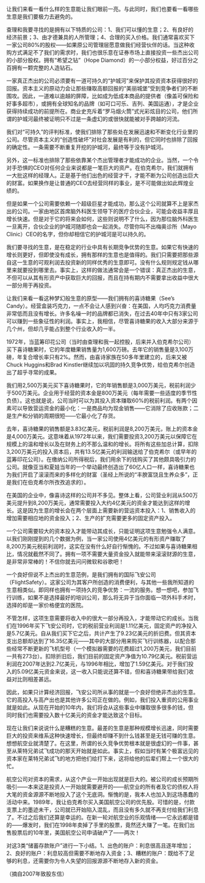 让我们来看一看什么样的生意能让我们眼前一亮。与此同时，我们也要看一看哪些生意是我们要极力去避免的。

查理和我要寻找的是拥有以下特质的公司：1、我们可以懂的生意；2、有良好的经济前景；3、由才德兼具的人所管理；4、合理的买入价格。我们通常喜欢买下一家公司80%的股权——如果原公司管理层愿意做我们经营伙伴的话。当这种收购方式满足不了我们的需求时，我们也很乐意在证券市场上直接投资一些杰出公司的小部分股权。拥有“希望之钻”（Hope Diamond）的一小部分权益，好过百分之百拥有一颗完整的人造钻石。

一家真正杰出的公司必须要有一道可持久的“护城河”来保护其投资资本获得很好的回报。资本主义的原动力会让那些赚取高额回报的“美丽城堡”受到竞争者们的不断围攻。因此，一道难以逾越的屏障，比如成为低成本商品的提供者（像盖可保险和好事多超市），或拥有全球知名的品牌（如可口可乐、吉列、美国运通），才是企业获得持续成功的前提所在。商业史充斥着“罗马烟火筒”式光彩炫目的公司，他们所谓的护城河最终被证明只不过是一条虚幻的或很快就能被对手跨越的河流。

我们对“可持久”的评判标准，使我们排除了那些处在发展迅速和不断变化行业里的公司。尽管资本主义的“创造性破坏”对社会发展是有利的，但它同时也排除了回报的确定性。一条需要不断重复开挖的护城河，最终等于没有护城河。

另外，这一标准也排除了那些依靠某个杰出管理者才能成功的企业。当然，一个令对手恐惧的CEO对任何企业来说都是一笔巨大的资产。在伯克希尔，我们就拥有一大批这样的经理人。正是基于他们出色的经营才干，才能不断为公司创造出巨大的财富。如果换作是让普通的CEO去经营同样的事业，是不可能做出如此辉煌业绩的。

但是如果一个公司需要依赖一个超级巨星才能成功，那么这个公司就算不上是家杰出的公司。一家由地区首席脑外科医生领导下的医疗合伙企业，可能会收益丰厚且增长快速。但是对于它的将来会如何，这些则说明不了什么，因为那位脑外科医生一旦离开，合伙企业的护城河随即也会一起消失。尽管你叫不出梅奥诊所（Mayo Clinic）CEO的名字，但你却相信它的护城河是可以持久的。

我们要寻找的生意，是在稳定的行业中具有长期竞争优势的生意。如果它有快速的增长则更好，但即使没有成长，拥有那样的生意也是值得的。我们只需要把那些源自这一生意的可观利润去投资新的同样优秀的生意即可。没有什么规则规定钱从哪里来就要投到哪里去。事实上，这样的做法通常会是一个错误：真正杰出的生意，不但可以从其有形资产中获取巨大的回报，而且在持有期内不需要拿出收益中很大一部分用于再投资。

让我们来看一看这种梦幻般生意的原型——我们拥有的喜诗糖果（See’s Candy）。经营盒装巧克力，一点不会让人感到兴奋：在美国，人均巧克力消费量非常低而且没有增长。许多名噪一时的品牌都已消失，在过去40年中只有3家公司可以赚到一些象征性的利润。事实上，我相信，尽管喜诗糖果的收入大部分来源于几个州，但却几乎能占到整个行业收入的一半。

1972年，当蓝筹印花公司（当时由查理和我一起控股，后来并入伯克希尔公司）买下喜诗糖果时，它的年度糖果销售量为1,600万磅。去年它的销售量是3,100万磅，年复合增长率只有2%。然而，由喜诗家族在50多年里建立的，后来又被Chuck Huggins和Brad Kinstler继续加以巩固的持久竞争优势，给伯克希尔创造出了超乎寻常的成果。

我们用2,500万美元买下喜诗糖果时，它的年销售额是3,000万美元，税前利润少于500万美元。企业用于经营的资本金是800万美元（每年需要一些适度的季节性负债）。这也就是说，公司当时可以为其投入资本赚取60%的税前利润。有两个因素可以导致营运资金的最小化：一是商品均为现金销售——它消除了应收账款；二是生产和分销的周期很短——它最小化了存货。

去年，喜诗糖果的销售额是3.83亿美元，税前利润是8,200万美元，账上的资本金是4,000万美元。这意味着从1972年以来，我们需要投资3,200万美元以保障它在规模上的温和增长以及在财务上的不那么温和的增长。将所有这些加总计算，扣除3,200万美元的投入资本后，共有13.5亿美元的利润输送给了伯克希尔（或早年的蓝筹印花公司）。在缴纳公司所得税后，我们用余下的钱购买了其他颇具吸引力的公司。就像亚当和夏娃当年的一个举动最终创造出了60亿人口一样，喜诗糖果也为我们开启了滚滚而来的多样化的财富（圣经上所说的“丰腴富饶且生养众多”，正是我们在伯克希尔所孜孜追求的）。

在美国的企业中，像喜诗这样的公司并不多见。整体上看，公司营业利润从500万美元提升到8,200万美元，通常需要投入大约4亿美元的资金才能达到这样的增长。这是因为生意的增长会在两个层面上需要新的营运资本投入：1、销售收入的增加需要相应地的资金投入；2、生产的扩充需要更多的固定资产投入。

一个公司需要较大的资本投入才能带动其成长，只能证明这项生意勉强令人满意。以我们刚刚提到的几个数据为例，当一家公司使用4亿美元的有形资产赚取了8,200万美元税前利润时，这实在没有什么好自行惭愧的。不过如果与喜诗糖果相比，情况就截然不同了。拥有一项不需要大量资金投入就能带来滚滚财源的生意，是非常非常棒的！不信你就去问问微软和谷歌吧！

一个良好但说不上杰出的生意范例，是我们拥有的国际飞安公司（FlightSafety）。这家公司为其客户所创造的消费便利，与其他一些我所知道的生意相类似。即同样也拥有一项持久的竞争优势：一流的服务。想一想吧，参加飞行训练，如果不是选择最好的培训公司，那么将无异于当你面临一项外科手术时，选择的却是一家价格便宜的医院。

不管怎样，这项生意需要将收入中的很大一部分再投入，才能带动它的成长。当我们在1996年买下飞安公司时，它的税前营业利润是1.11亿美元，固定资产的净投入是5.7亿美元。自从我们买下它之后，共计产生了9.23亿美元的折旧费。但其资本支出总额却达到了16.35亿美元——其中的大部分用来购买飞行训练器，以配合那些经常不断更新的飞机型号（一个模拟器需要的花费超过1,200万美元，我们目前一共有273台）。扣除折旧后，我们目前的固定资产净值为10.79亿美元。税前营运利润在2007年达到2.7亿美元，与1996年相比，增加了1.59亿美元。对于我们投入的5.09亿美元资金来说，这一收入只能说还算不错，但和喜诗糖果带给我们收益对比则相差甚远。

因此，如果只计算经济回报，飞安公司所从事的就是一个良好但绝非杰出的生意。它的高投入与高产出也是其他许多公司正在做的。例如，我们投入重资的公用事业就是如此。从现在开始的10年内，我们将会从这些事业中赚取很多很多的钱，但同时我们也需要投入数十亿美元的资金才能达致这个目标。

现在让我们来说说什么是糟糕的生意。最差的生意是那种规模增长迅速，同时需要巨大的投资来维系这种快速增长，但最终却赚不到什么钱甚至是无钱可赚的生意。想想航空业就清楚了。在这里，所谓的长久竞争优势根本就是很虚幻的一件事，甚至从莱特兄弟试飞成功的那天开始就是如此。事实上，假如当时有某个极富远见的资本家在莱特兄弟试飞的地方把他们给打下来，这将给他的后辈们帮上一个很大的忙。

航空公司对资本的需求，从这个产业一开始出现就是巨大的。被公司的成长预期所吸引——本来这是投资人一开始就需要避开的——航空业的所有者及它的债权人将大笔的资金源源不断地投入了这个无底洞。惭愧的是，我本人也加入到这场愚蠢的活动中来。1989年，我让伯克希尔买入美国航空公司的优先股。可惜的是，付款支票上的墨迹未干，公司就已开始陷入混乱，而且没有多久就不再支付给我们利息了。不过之后我们还算是幸运的。在新一轮对航空业的乐观情绪——它永远都是错的——爆发时，我们在1998年卖掉了手里的股票，竟然还大赚了一笔。在我们出售股票后的10年里，美国航空公司申请破产了——两次！

对这3类“储蓄存款账户”进行一下小结。1、出色的账户：利息很高且逐年增加；2、良好的账户：利息较高但需要不断地存入资金；3、糟糕的账户：既给不了足够的利息，还需要你为令人失望的回报源源不断地存入新的资金。

（摘自2007年致股东信）
